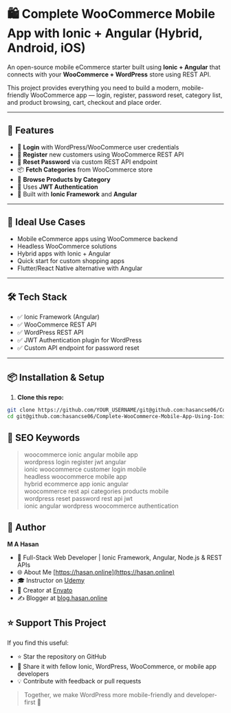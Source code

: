 # 🛍️ Complete WooCommerce Mobile App with Ionic + Angular (Hybrid, Android, iOS)

An open-source mobile eCommerce starter built using **Ionic + Angular** that connects with your **WooCommerce + WordPress** store using REST API.

This project provides everything you need to build a modern, mobile-friendly WooCommerce app — login, register, password reset, category list, and product browsing, cart, checkout and place order. 

---

## 🚀 Features

- 🔐 **Login** with WordPress/WooCommerce user credentials
- 📝 **Register** new customers using WooCommerce REST API
- 🔁 **Reset Password** via custom REST API endpoint
- 📦 **Fetch Categories** from WooCommerce store
- 🛒 **Browse Products by Category**
- 🔑 Uses **JWT Authentication**
- 📱 Built with **Ionic Framework** and **Angular**

---

## 📱 Ideal Use Cases

- Mobile eCommerce apps using WooCommerce backend
- Headless WooCommerce solutions
- Hybrid apps with Ionic + Angular
- Quick start for custom shopping apps
- Flutter/React Native alternative with Angular

---

## 🛠️ Tech Stack

- ✅ Ionic Framework (Angular)
- ✅ WooCommerce REST API
- ✅ WordPress REST API
- ✅ JWT Authentication plugin for WordPress
- ✅ Custom API endpoint for password reset

---

## 📦 Installation & Setup

1. **Clone this repo:**

```bash
git clone https://github.com/YOUR_USERNAME/git@github.com:hasancse06/Complete-WooCommerce-Mobile-App-Using-Ionic-Angular.git
cd git@github.com:hasancse06/Complete-WooCommerce-Mobile-App-Using-Ionic-Angular
```

## 🧠 SEO Keywords

> woocommerce ionic angular mobile app  
> wordpress login register jwt angular  
> ionic woocommerce customer login mobile  
> headless woocommerce mobile app  
> hybrid ecommerce app ionic angular  
> woocommerce rest api categories products mobile  
> wordpress reset password rest api jwt  
> ionic angular wordpress woocommerce authentication

   
## 🙌 Author

**M A Hasan**
- 🔭 Full-Stack Web Developer | Ionic Framework, Angular, Node.js & REST APIs
- 🌐 About Me [https://hasan.online](https://hasan.online)
- 🎓 Instructor on [Udemy](https://www.udemy.com/user/m-a-hasan-2/)
- 🧠 Creator at [Envato](https://themeforest.net/user/hasanonline)
- ✍️ Blogger at [blog.hasan.online](https://blog.hasan.online)


## ⭐ Support This Project

If you find this useful:
- ⭐ Star the repository on GitHub
- 🔗 Share it with fellow Ionic, WordPress, WooCommerce, or mobile app developers
- 💡 Contribute with feedback or pull requests

> Together, we make WordPress more mobile-friendly and developer-first 🚀
